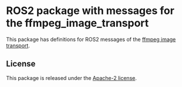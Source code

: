 # ROS2 package with messages for the ffmpeg_image_transport

This package has definitions for ROS2 messages of the
[ffmpeg image transport](https://github.com/ros-misc-utilities/ffmpeg_image_transport).

## License
This package is released under the [Apache-2 license](LICENSE).

